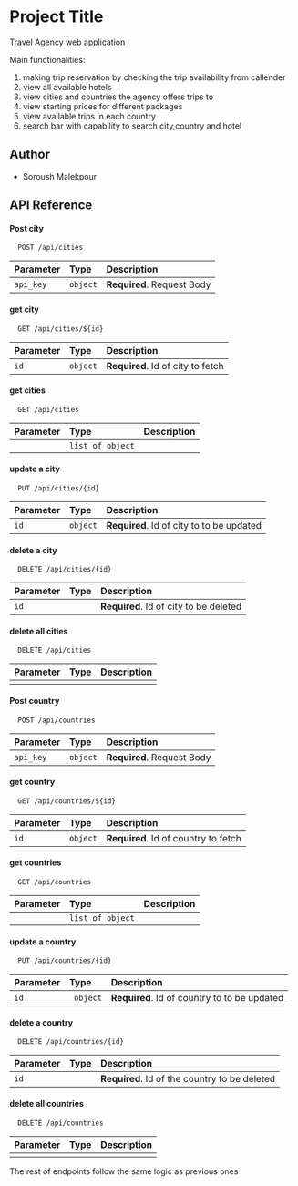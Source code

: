 # Project Title

Travel Agency web application



Main functionalities:

1. making trip reservation by checking the trip availability from callender
2. view all available hotels
3. view cities and countries the agency offers trips to
4. view starting prices for different packages
5. view available trips in each country
8. search bar with capability to search city,country and hotel

## Author

- Soroush Malekpour






## API Reference

#### Post city

```http
  POST /api/cities
```

| Parameter | Type     | Description                |
| :-------- | :------- | :------------------------- |
| `api_key` | `object` | **Required**. Request Body |

#### get city

```http
  GET /api/cities/${id}
```

| Parameter | Type     | Description                       |
| :-------- | :------- | :-------------------------------- |
| `id`      | `object` | **Required**. Id of city to fetch |


#### get cities

```http
  GET /api/cities
```

| Parameter | Type     | Description                       |
| :-------- | :------- | :-------------------------------- |
|       | `list of object` ||


#### update a city

```http
  PUT /api/cities/{id}
```

| Parameter | Type     | Description                       |
| :-------- | :------- | :-------------------------------- |
|   `id`        | `object` | **Required**. Id of city to to be updated |




#### delete a city

```http
  DELETE /api/cities/{id}
```

| Parameter | Type     | Description                       |
| :-------- | :------- | :-------------------------------- |
|    `id`       | | **Required**. Id of city to be deleted |


#### delete all cities

```http
  DELETE /api/cities
```

| Parameter | Type     | Description                       |
| :-------- | :------- | :-------------------------------- |
|           |  |  |


#### Post country

```http
  POST /api/countries
```

| Parameter | Type     | Description                |
| :-------- | :------- | :------------------------- |
| `api_key` | `object` | **Required**. Request Body |


#### get country

```http
  GET /api/countries/${id}
```

| Parameter | Type     | Description                       |
| :-------- | :------- | :-------------------------------- |
| `id`      | `object` | **Required**. Id of country to fetch |


#### get countries

```http
  GET /api/countries
```

| Parameter | Type     | Description                       |
| :-------- | :------- | :-------------------------------- |
|       | `list of object` ||


#### update a country

```http
  PUT /api/countries/{id}
```

| Parameter | Type     | Description                       |
| :-------- | :------- | :-------------------------------- |
|   `id`        | ` object` | **Required**. Id of country to to be updated|


#### delete a country

```http
  DELETE /api/countries/{id}
```

| Parameter | Type     | Description                       |
| :-------- | :------- | :-------------------------------- |
|    `id`       | | **Required**. Id of the country to be deleted |


#### delete all countries

```http
  DELETE /api/countries
```

| Parameter | Type     | Description                       |
| :-------- | :------- | :-------------------------------- |
|           |  |  |


The rest of endpoints follow the same logic as previous ones

